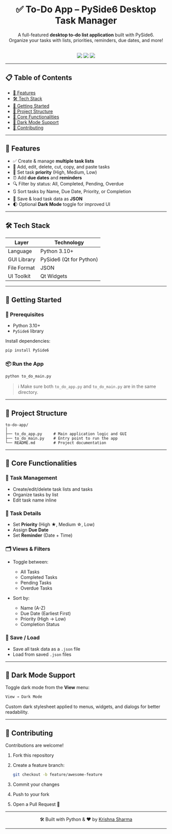 <div align="center">
  <h1 align="center">✅ To-Do App – PySide6 Desktop Task Manager</h1>
  <p align="center">
    A full-featured <strong>desktop to-do list application</strong> built with PySide6.<br />
    Organize your tasks with lists, priorities, reminders, due dates, and more!
  </p>
  <br />
  <img src="https://img.shields.io/badge/PySide6-Qt_for_Python-green?style=for-the-badge&logo=qt&logoColor=white" />
  <img src="https://img.shields.io/badge/Python-3.10+-blue?style=for-the-badge&logo=python&logoColor=white" />
  <img src="https://img.shields.io/badge/Desktop-App-informational?style=for-the-badge" />
</div>

---

## 📋 Table of Contents

* [🌟 Features](#features)
* [🛠 Tech Stack](#tech-stack)
* [🚀 Getting Started](#getting-started)
* [📁 Project Structure](#project-structure)
* [🧠 Core Functionalities](#core-functionalities)
* [🎨 Dark Mode Support](#dark-mode-support)
* [🤝 Contributing](#contributing)

---

## 🌟 Features

* ✅ Create & manage **multiple task lists**
* 📝 Add, edit, delete, cut, copy, and paste tasks
* 📌 Set task **priority** (High, Medium, Low)
* ⏰ Add **due dates** and **reminders**
* 🔍 Filter by status: All, Completed, Pending, Overdue
* 🔃 Sort tasks by Name, Due Date, Priority, or Completion
* 💾 Save & load task data as **JSON**
* 🌓 Optional **Dark Mode** toggle for improved UI

---

## 🛠 Tech Stack

| Layer       | Technology              |
| ----------- | ----------------------- |
| Language    | Python 3.10+            |
| GUI Library | PySide6 (Qt for Python) |
| File Format | JSON                    |
| UI Toolkit  | Qt Widgets              |

---

## 🚀 Getting Started

### 🧰 Prerequisites

* Python 3.10+
* `PySide6` library

Install dependencies:

```bash
pip install PySide6
```

### 📦 Run the App

```bash
python to_do_main.py
```

> ℹ️ Make sure both `to_do_app.py` and `to_do_main.py` are in the same directory.

---

## 📁 Project Structure

```
to-do-app/
│
├── to_do_app.py     # Main application logic and GUI
├── to_do_main.py    # Entry point to run the app
└── README.md        # Project documentation
```

---

## 🧠 Core Functionalities

### 🎯 Task Management

* Create/edit/delete task lists and tasks
* Organize tasks by list
* Edit task name inline

### 🚦 Task Details

* Set **Priority** (High ★, Medium ☆, Low)
* Assign **Due Date**
* Set **Reminder** (Date + Time)

### 🗂️ Views & Filters

* Toggle between:

  * All Tasks
  * Completed Tasks
  * Pending Tasks
  * Overdue Tasks

* Sort by:

  * Name (A-Z)
  * Due Date (Earliest First)
  * Priority (High → Low)
  * Completion Status

### 💾 Save / Load

* Save all task data as a `.json` file
* Load from saved `.json` files

---

## 🎨 Dark Mode Support

Toggle dark mode from the **View** menu:

```bash
View → Dark Mode
```

Custom dark stylesheet applied to menus, widgets, and dialogs for better readability.

---

## 🤝 Contributing

Contributions are welcome!

1. Fork this repository
2. Create a feature branch:

   ```bash
   git checkout -b feature/awesome-feature
   ```
3. Commit your changes
4. Push to your fork
5. Open a Pull Request 🚀

---

<div align="center">
  🛠️ Built with Python & ❤️ by <a href="https://github.com/Krishna-Sharma07" target="_blank">Krishna Sharma</a>
</div>

---
